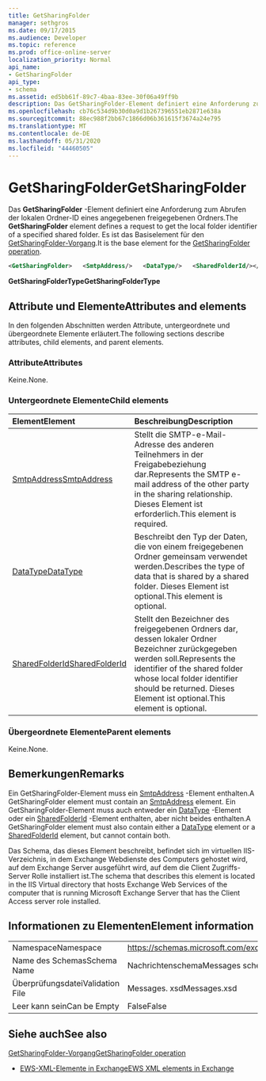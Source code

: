 ```yaml
---
title: GetSharingFolder
manager: sethgros
ms.date: 09/17/2015
ms.audience: Developer
ms.topic: reference
ms.prod: office-online-server
localization_priority: Normal
api_name:
- GetSharingFolder
api_type:
- schema
ms.assetid: ed5bb61f-89c7-4baa-83ee-30f06a49ff9b
description: Das GetSharingFolder-Element definiert eine Anforderung zum Abrufen der lokalen Ordner-ID eines angegebenen freigegebenen Ordners. Es ist das Basiselement für den GetSharingFolder-Vorgang.
ms.openlocfilehash: cb76c534d9b30d0a9d1b267396551eb2871e638a
ms.sourcegitcommit: 88ec988f2bb67c1866d06b361615f3674a24e795
ms.translationtype: MT
ms.contentlocale: de-DE
ms.lasthandoff: 05/31/2020
ms.locfileid: "44460505"
---
```

# <a name="getsharingfolder"></a><span data-ttu-id="38f20-104">GetSharingFolder</span><span class="sxs-lookup"><span data-stu-id="38f20-104">GetSharingFolder</span></span>

<span data-ttu-id="38f20-105">Das **GetSharingFolder** -Element definiert eine Anforderung zum Abrufen der lokalen Ordner-ID eines angegebenen freigegebenen Ordners.</span><span class="sxs-lookup"><span data-stu-id="38f20-105">The **GetSharingFolder** element defines a request to get the local folder identifier of a specified shared folder.</span></span> <span data-ttu-id="38f20-106">Es ist das Basiselement für den [GetSharingFolder-Vorgang](getsharingfolder-operation.md).</span><span class="sxs-lookup"><span data-stu-id="38f20-106">It is the base element for the [GetSharingFolder operation](getsharingfolder-operation.md).</span></span>
  
```xml
<GetSharingFolder>   <SmtpAddress/>   <DataType/>   <SharedFolderId/></GetSharingFolder>
```

 <span data-ttu-id="38f20-107">**GetSharingFolderType**</span><span class="sxs-lookup"><span data-stu-id="38f20-107">**GetSharingFolderType**</span></span>
## <a name="attributes-and-elements"></a><span data-ttu-id="38f20-108">Attribute und Elemente</span><span class="sxs-lookup"><span data-stu-id="38f20-108">Attributes and elements</span></span>

<span data-ttu-id="38f20-109">In den folgenden Abschnitten werden Attribute, untergeordnete und übergeordnete Elemente erläutert.</span><span class="sxs-lookup"><span data-stu-id="38f20-109">The following sections describe attributes, child elements, and parent elements.</span></span>
  
### <a name="attributes"></a><span data-ttu-id="38f20-110">Attribute</span><span class="sxs-lookup"><span data-stu-id="38f20-110">Attributes</span></span>

<span data-ttu-id="38f20-111">Keine.</span><span class="sxs-lookup"><span data-stu-id="38f20-111">None.</span></span>
  
### <a name="child-elements"></a><span data-ttu-id="38f20-112">Untergeordnete Elemente</span><span class="sxs-lookup"><span data-stu-id="38f20-112">Child elements</span></span>

|<span data-ttu-id="38f20-113">**Element**</span><span class="sxs-lookup"><span data-stu-id="38f20-113">**Element**</span></span>|<span data-ttu-id="38f20-114">**Beschreibung**</span><span class="sxs-lookup"><span data-stu-id="38f20-114">**Description**</span></span>|
|:-----|:-----|
|[<span data-ttu-id="38f20-115">SmtpAddress</span><span class="sxs-lookup"><span data-stu-id="38f20-115">SmtpAddress</span></span>](smtpaddress.md) <br/> |<span data-ttu-id="38f20-116">Stellt die SMTP-e-Mail-Adresse des anderen Teilnehmers in der Freigabebeziehung dar.</span><span class="sxs-lookup"><span data-stu-id="38f20-116">Represents the SMTP e-mail address of the other party in the sharing relationship.</span></span> <span data-ttu-id="38f20-117">Dieses Element ist erforderlich.</span><span class="sxs-lookup"><span data-stu-id="38f20-117">This element is required.</span></span>  <br/> |
|[<span data-ttu-id="38f20-118">DataType</span><span class="sxs-lookup"><span data-stu-id="38f20-118">DataType</span></span>](datatype.md) <br/> |<span data-ttu-id="38f20-119">Beschreibt den Typ der Daten, die von einem freigegebenen Ordner gemeinsam verwendet werden.</span><span class="sxs-lookup"><span data-stu-id="38f20-119">Describes the type of data that is shared by a shared folder.</span></span> <span data-ttu-id="38f20-120">Dieses Element ist optional.</span><span class="sxs-lookup"><span data-stu-id="38f20-120">This element is optional.</span></span>  <br/> |
|[<span data-ttu-id="38f20-121">SharedFolderId</span><span class="sxs-lookup"><span data-stu-id="38f20-121">SharedFolderId</span></span>](sharedfolderid.md) <br/> |<span data-ttu-id="38f20-122">Stellt den Bezeichner des freigegebenen Ordners dar, dessen lokaler Ordner Bezeichner zurückgegeben werden soll.</span><span class="sxs-lookup"><span data-stu-id="38f20-122">Represents the identifier of the shared folder whose local folder identifier should be returned.</span></span> <span data-ttu-id="38f20-123">Dieses Element ist optional.</span><span class="sxs-lookup"><span data-stu-id="38f20-123">This element is optional.</span></span>  <br/> |
   
### <a name="parent-elements"></a><span data-ttu-id="38f20-124">Übergeordnete Elemente</span><span class="sxs-lookup"><span data-stu-id="38f20-124">Parent elements</span></span>

<span data-ttu-id="38f20-125">Keine.</span><span class="sxs-lookup"><span data-stu-id="38f20-125">None.</span></span>
  
## <a name="remarks"></a><span data-ttu-id="38f20-126">Bemerkungen</span><span class="sxs-lookup"><span data-stu-id="38f20-126">Remarks</span></span>

<span data-ttu-id="38f20-127">Ein GetSharingFolder-Element muss ein [SmtpAddress](smtpaddress.md) -Element enthalten.</span><span class="sxs-lookup"><span data-stu-id="38f20-127">A GetSharingFolder element must contain an [SmtpAddress](smtpaddress.md) element.</span></span> <span data-ttu-id="38f20-128">Ein GetSharingFolder-Element muss auch entweder ein [DataType](datatype.md) -Element oder ein [SharedFolderId](sharedfolderid.md) -Element enthalten, aber nicht beides enthalten.</span><span class="sxs-lookup"><span data-stu-id="38f20-128">A GetSharingFolder element must also contain either a [DataType](datatype.md) element or a [SharedFolderId](sharedfolderid.md) element, but cannot contain both.</span></span> 
  
<span data-ttu-id="38f20-129">Das Schema, das dieses Element beschreibt, befindet sich im virtuellen IIS-Verzeichnis, in dem Exchange Webdienste des Computers gehostet wird, auf dem Exchange Server ausgeführt wird, auf dem die Client Zugriffs-Server Rolle installiert ist.</span><span class="sxs-lookup"><span data-stu-id="38f20-129">The schema that describes this element is located in the IIS Virtual directory that hosts Exchange Web Services of the computer that is running Microsoft Exchange Server that has the Client Access server role installed.</span></span>
  
## <a name="element-information"></a><span data-ttu-id="38f20-130">Informationen zu Elementen</span><span class="sxs-lookup"><span data-stu-id="38f20-130">Element information</span></span>

|||
|:-----|:-----|
|<span data-ttu-id="38f20-131">Namespace</span><span class="sxs-lookup"><span data-stu-id="38f20-131">Namespace</span></span>  <br/> |https://schemas.microsoft.com/exchange/services/2006/messages  <br/> |
|<span data-ttu-id="38f20-132">Name des Schemas</span><span class="sxs-lookup"><span data-stu-id="38f20-132">Schema Name</span></span>  <br/> |<span data-ttu-id="38f20-133">Nachrichtenschema</span><span class="sxs-lookup"><span data-stu-id="38f20-133">Messages schema</span></span>  <br/> |
|<span data-ttu-id="38f20-134">Überprüfungsdatei</span><span class="sxs-lookup"><span data-stu-id="38f20-134">Validation File</span></span>  <br/> |<span data-ttu-id="38f20-135">Messages. xsd</span><span class="sxs-lookup"><span data-stu-id="38f20-135">Messages.xsd</span></span>  <br/> |
|<span data-ttu-id="38f20-136">Leer kann sein</span><span class="sxs-lookup"><span data-stu-id="38f20-136">Can be Empty</span></span>  <br/> |<span data-ttu-id="38f20-137">False</span><span class="sxs-lookup"><span data-stu-id="38f20-137">False</span></span>  <br/> |
   
## <a name="see-also"></a><span data-ttu-id="38f20-138">Siehe auch</span><span class="sxs-lookup"><span data-stu-id="38f20-138">See also</span></span>



[<span data-ttu-id="38f20-139">GetSharingFolder-Vorgang</span><span class="sxs-lookup"><span data-stu-id="38f20-139">GetSharingFolder operation</span></span>](getsharingfolder-operation.md)


- [<span data-ttu-id="38f20-140">EWS-XML-Elemente in Exchange</span><span class="sxs-lookup"><span data-stu-id="38f20-140">EWS XML elements in Exchange</span></span>](ews-xml-elements-in-exchange.md)

